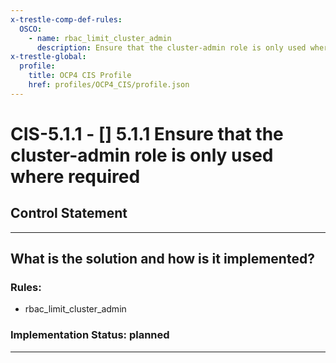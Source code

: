 ```yaml
---
x-trestle-comp-def-rules:
  OSCO:
    - name: rbac_limit_cluster_admin
      description: Ensure that the cluster-admin role is only used where required
x-trestle-global:
  profile:
    title: OCP4 CIS Profile
    href: profiles/OCP4_CIS/profile.json
---
```


# CIS-5.1.1 - \[\] 5.1.1 Ensure that the cluster-admin role is only used where required

## Control Statement

______________________________________________________________________

## What is the solution and how is it implemented?

<!-- For implementation status enter one of: implemented, partial, planned, alternative, not-applicable -->

<!-- Note that the list of rules under ### Rules: is read-only and changes will not be captured after assembly to JSON -->

<!-- Add control implementation description here for control: CIS-5.1.1 -->

### Rules:

  - rbac_limit_cluster_admin

### Implementation Status: planned

______________________________________________________________________
